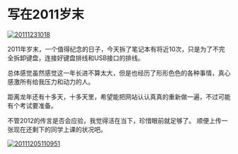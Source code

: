 # 写在2011岁末

[![20111231018](https://attachment.soulteary.com/2012/01/01/20111231018.gif "20111231018")](https://attachment.soulteary.com/2012/01/01/20111231018.gif)

2011年岁末，一个值得纪念的日子，今天拆了笔记本有将近10次，只是为了不完全拆卸键盘，连接好键盘排线和USB接口的排线。

总体感觉虽然感觉这一年长进不算太大，但是也经历了形形色色的各种事情，真心感激所有给我压力和动力的人。

距离龙年还有十多天，十多天里，希望能把网站认认真真的重新做一遍，不过可能有个考试要准备。

不管2012的传言是否会应验，我觉得活在当下，珍惜眼前就足够了。 顺便上传一张现在还剩下的同学上课的状况吧。 

[![20111205110951](https://attachment.soulteary.com/2012/01/01/20111205110951.jpg "20111205110951")](https://attachment.soulteary.com/2012/01/01/20111205110951.jpg)


